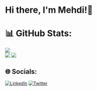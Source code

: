 # Hi there, I'm Mehdi!👋

# 📊 GitHub Stats:
![](https://github-readme-stats.vercel.app/api?username=Mr-Gholam&theme=dark&hide_border=false&include_all_commits=true&count_private=true)<br/>
![](https://github-readme-streak-stats.herokuapp.com/?user=Mr-Gholam&theme=dark&hide_border=false)
![](https://github-readme-stats.vercel.app/api/top-langs/?username=Mr-Gholam&theme=dark&hide_border=false&include_all_commits=true&count_private=true&layout=compact)

## 🌐 Socials:
[![LinkedIn](https://img.shields.io/badge/LinkedIn-%230077B5.svg?logo=linkedin&logoColor=white)](https://linkedin.com/in/mr-gholam) [![Twitter](https://img.shields.io/badge/Twitter-%231DA1F2.svg?logo=Twitter&logoColor=white)](https://twitter.com/The_MrGholam) 


